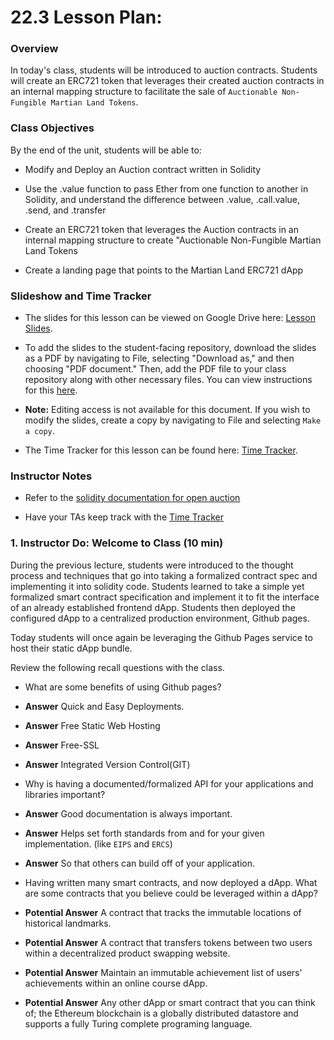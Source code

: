 # 22.3 Lesson Plan:

### Overview

In today's class, students will be introduced to auction contracts. Students will create an ERC721 token that leverages their created auction contracts in an internal mapping structure to facilitate the sale of `Auctionable Non-Fungible Martian Land Tokens`.

### Class Objectives

By the end of the unit, students will be able to:

* Modify and Deploy an Auction contract written in Solidity

* Use the .value function to pass Ether from one function to another in Solidity, and understand the difference between .value, .call.value, .send, and .transfer

* Create an ERC721 token that leverages the Auction contracts in an internal mapping structure to create "Auctionable Non-Fungible Martian Land Tokens

* Create a landing page that points to the Martian Land ERC721 dApp

### Slideshow and Time Tracker

* The slides for this lesson can be viewed on Google Drive here: [Lesson Slides](https://docs.google.com/presentation/d/1devzesQ1UKT2weYAz43Ei9YBIM863dYDtw9IFIMfLis/edit?usp=sharing).

* To add the slides to the student-facing repository, download the slides as a PDF by navigating to File, selecting "Download as," and then choosing "PDF document." Then, add the PDF file to your class repository along with other necessary files. You can view instructions for this [here](https://docs.google.com/presentation/d/1_BDSSZoS2qRvOOAZJvW0dtQVaJfvhtqYzjunIsDO02o/edit ).

* **Note:** Editing access is not available for this document. If you wish to modify the slides, create a copy by navigating to File and selecting `Make a copy`.

* The Time Tracker for this lesson can be found here: [Time Tracker](TimeTracker.xlsx).

### Instructor Notes

* Refer to the [solidity documentation for open auction](https://solidity.readthedocs.io/en/v0.5.11/solidity-by-example.html#blind-auction)

* Have your TAs keep track with the [Time Tracker](TimeTracker.xlsx)

### 1. Instructor Do: Welcome to Class (10 min)

During the previous lecture, students were introduced to the thought process and techniques that go into taking a formalized contract spec and implementing it into solidity code.  Students learned to take a simple yet formalized smart contract specification and implement it to fit the interface of an already established frontend dApp. Students then deployed the configured dApp to a centralized production environment, Github pages.

Today students will once again be leveraging the Github Pages service to host their static dApp bundle.

Review the following recall questions with the class.

* What are some benefits of using Github pages?

* **Answer** Quick and Easy Deployments.

* **Answer** Free Static Web Hosting

* **Answer** Free-SSL

* **Answer** Integrated Version Control(GIT)

* Why is having a documented/formalized API for your applications and libraries important?

* **Answer** Good documentation is always important.

* **Answer** Helps set forth standards from and for your given implementation. (like `EIPS` and `ERCS`)

* **Answer** So that others can build off of your application.

* Having written many smart contracts, and now deployed a dApp. What are some contracts that you believe could be leveraged within a dApp?

* **Potential Answer** A contract that tracks the immutable locations of historical landmarks.

* **Potential Answer** A contract that transfers tokens between two users within a decentralized product swapping website.

* **Potential Answer** Maintain an immutable achievement list of users' achievements within an online course dApp.

* **Potential Answer** Any other dApp or smart contract that you can think of; the Ethereum blockchain is a globally distributed datastore and supports a fully Turing complete programing language.
